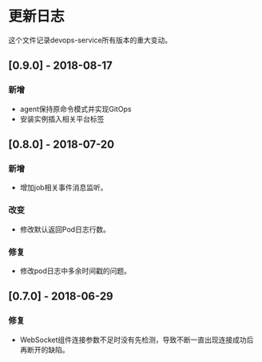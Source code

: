 # 更新日志
这个文件记录devops-service所有版本的重大变动。

## [0.9.0] - 2018-08-17
### 新增
- agent保持原命令模式并实现GitOps
- 安装实例插入相关平台标签

## [0.8.0] - 2018-07-20
### 新增
- 增加job相关事件消息监听。

### 改变
- 修改默认返回Pod日志行数。

### 修复
- 修改pod日志中多余时间戳的问题。

## [0.7.0] - 2018-06-29
### 修复
- WebSocket组件连接参数不足时没有先检测，导致不断一直出现连接成功后再断开的缺陷。
